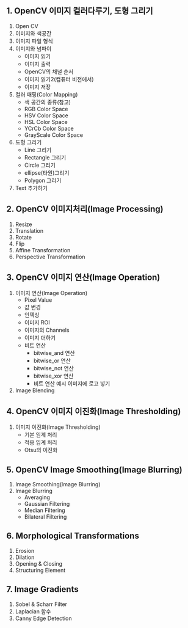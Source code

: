## 1. OpenCV 이미지 컬러다루기, 도형 그리기
1. Open CV
2. 이미지와 색공간
3. 이미지 파일 형식
4. 이미지와 넘파이
   - 이미지 읽기
   - 이미지 출력
   - OpenCV의 채널 순서
   - 이미지 읽기2(컴퓨터 비전에서)
   - 이미지 저장
5. 컬러 매핑(Color Mapping)
   - 색 공간의 종류(참고)
   - RGB Color Space
   - HSV Color Space
   - HSL Color Space
   - YCrCb Color Space
   - GrayScale Color Space
6. 도형 그리기
   - Line 그리기
   - Rectangle 그리기
   - Circle 그리기
   - ellipse(타원)그리기
   - Polygon 그리기
7. Text 추가하기
## 2. OpenCV 이미지처리(Image Processing)
1. Resize
2. Translation
3. Rotate
4. Flip
5. Affine Transformation
6. Perspective Transformation
## 3. OpenCV 이미지 연산(Image Operation)
1. 이미지 연산(Image Operation)
   - Pixel Value
   - 값 변경
   - 인덱싱
   - 이미지 ROI
   - 이미지의 Channels
   - 이미지 더하기
   - 비트 연산
     - bitwise_and 연산
     - bitwise_or 연산
     - bitwise_not 연산
     - bitwise_xor 연산
     - 비트 연산 예시 이미지에 로고 넣기
2. Image Blending
## 4. OpenCV 이미지 이진화(Image Thresholding)
1. 이미지 이진화(Image Thresholding)
   - 기본 임계 처리
   - 적응 임계 처리
   - Otsu의 이진화
## 5. OpenCV Image Smoothing(Image Blurring)
1. Image Smoothing(Image Blurring)
2. Image Blurring
   - Averaging
   - Gaussian Filtering
   - Median Filtering
   - Bilateral Filtering
## 6. Morphological Transformations
1. Erosion
2. Dilation
3. Opening & Closing
4. Structuring Element
## 7. Image Gradients
1. Sobel & Scharr Filter
2. Laplacian 함수
3. Canny Edge Detection
